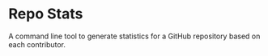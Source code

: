 # Repo Stats

A command line tool to generate statistics for a GitHub repository based on each contributor.
